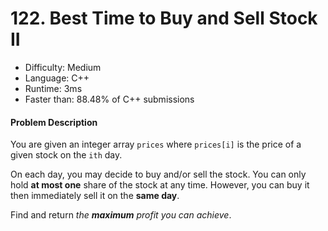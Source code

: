 # 122. Best Time to Buy and Sell Stock II

- Difficulty: Medium
- Language: C++
- Runtime: 3ms
- Faster than: 88.48% of C++ submissions

#### Problem Description

You are given an integer array `prices` where `prices[i]` is the price of a given stock on the `ith` day.

On each day, you may decide to buy and/or sell the stock. You can only hold **at most one** share of the stock at any time. However, you can buy it then immediately sell it on the **same day**.

Find and return *the **maximum** profit you can achieve*.
